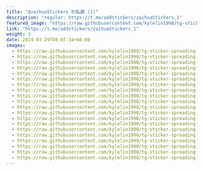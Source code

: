```yaml
---
title: "@zaihuaStickers 的私藏 (1)"
description: "regular: https://t.me/addstickers/zaihuaStickers_1"
featured_image: "https://raw.githubusercontent.com/kylelin1998/tg-sticker-spreading-worldwide-images/main/img/198fe9f5-4e78-4ae1-a15a-9b508ac5fb3c.jpg"
link: "https://t.me/addstickers/zaihuaStickers_1"
weight: 3
date: 2024-03-29T08:07:34+08:00
images:
  - https://raw.githubusercontent.com/kylelin1998/tg-sticker-spreading-worldwide-images/main/img/198fe9f5-4e78-4ae1-a15a-9b508ac5fb3c.jpg
  - https://raw.githubusercontent.com/kylelin1998/tg-sticker-spreading-worldwide-images/main/img/97913968-2087-4803-a309-9b91c6188196.jpg
  - https://raw.githubusercontent.com/kylelin1998/tg-sticker-spreading-worldwide-images/main/img/0a573a89-fd60-47bd-9388-86aa8df1faec.jpg
  - https://raw.githubusercontent.com/kylelin1998/tg-sticker-spreading-worldwide-images/main/img/462d4805-c8b1-49d4-bfa5-46e2c0864d94.jpg
  - https://raw.githubusercontent.com/kylelin1998/tg-sticker-spreading-worldwide-images/main/img/5d01278b-5770-4f75-b0fb-a472359272ac.jpg
  - https://raw.githubusercontent.com/kylelin1998/tg-sticker-spreading-worldwide-images/main/img/89e540c2-2a5f-48d8-a5b3-5f4981ae4c4e.jpg
  - https://raw.githubusercontent.com/kylelin1998/tg-sticker-spreading-worldwide-images/main/img/4c40f481-53fd-44f1-b067-f75ea87fae34.jpg
  - https://raw.githubusercontent.com/kylelin1998/tg-sticker-spreading-worldwide-images/main/img/ba3d6d58-b7bf-43cb-94a4-d28cca9e36a3.jpg
  - https://raw.githubusercontent.com/kylelin1998/tg-sticker-spreading-worldwide-images/main/img/c68319d7-6d97-4542-94fb-4b73e79ee636.jpg
  - https://raw.githubusercontent.com/kylelin1998/tg-sticker-spreading-worldwide-images/main/img/b4d0060d-b6b7-479d-bf02-394c216c5344.jpg
  - https://raw.githubusercontent.com/kylelin1998/tg-sticker-spreading-worldwide-images/main/img/cdf450ab-e078-4c7b-8bbf-149ccf975711.jpg
  - https://raw.githubusercontent.com/kylelin1998/tg-sticker-spreading-worldwide-images/main/img/e23f1275-0f5f-4128-84a2-63eb2d0d4887.jpg
  - https://raw.githubusercontent.com/kylelin1998/tg-sticker-spreading-worldwide-images/main/img/f8dae8d5-094e-4046-a949-d1cc538d92d6.jpg
  - https://raw.githubusercontent.com/kylelin1998/tg-sticker-spreading-worldwide-images/main/img/e0eed7ed-710d-4417-8f3a-4bdaf6817eeb.jpg
  - https://raw.githubusercontent.com/kylelin1998/tg-sticker-spreading-worldwide-images/main/img/c7a953fb-332f-4710-8644-81427cb1e08d.jpg
  - https://raw.githubusercontent.com/kylelin1998/tg-sticker-spreading-worldwide-images/main/img/0706ef7c-b647-45bd-8c70-41d7c11f19da.jpg
  - https://raw.githubusercontent.com/kylelin1998/tg-sticker-spreading-worldwide-images/main/img/0a07b516-d1d5-4751-873b-7445f143247b.jpg
  - https://raw.githubusercontent.com/kylelin1998/tg-sticker-spreading-worldwide-images/main/img/e10d1ec1-364e-4199-9b2d-83f4492cdbfc.jpg
  - https://raw.githubusercontent.com/kylelin1998/tg-sticker-spreading-worldwide-images/main/img/cd67498e-31f2-4b8e-8bcf-ac7b3a68f6f6.jpg
  - https://raw.githubusercontent.com/kylelin1998/tg-sticker-spreading-worldwide-images/main/img/b327b436-f156-46d2-aebe-97d41d3d3ebd.jpg
---
```

